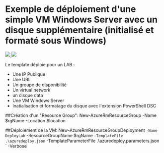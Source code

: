 # Exemple de déploiement d'une simple VM Windows Server avec un disque supplémentaire (initialisé et formaté sous Windows)

<a href="https://portal.azure.com/#create/Microsoft.Template/uri/https%3A%2F%2Fraw.githubusercontent.com%2FPierre-Chesne%2Fazure%2Fmaster%2Fazure-quickstart-templates%2FWorkshop-1%2Fazuredeploy.json" target="_blank">
    <img src="http://azuredeploy.net/deploybutton.png"/>
</a>
<a href="http://armviz.io/#/?load=https%3A%2F%2Fraw.githubusercontent.com%2FPierre-Chesne%2Fazure%2Fmaster%2Fazure-quickstart-templates%2FWorkshop-1%2Fazuredeploy.json" target="_blank">
    <img src="http://armviz.io/visualizebutton.png"/>
</a>



Le template déploie pour un LAB :
- Une IP Publique
- Une URL
- Un groupe de disponibilité
- Un virtual network
- un disque data
- Une VM Windows Server
- Inatialisation et formatage du disque avec l'extension PowerShell DSC




##Création d'un "Resource Group":
New-AzureRmResourceGroup -Name $rgName -Location $location 


##Déploiement de la VM:
New-AzureRmResourceGroupDeployment `
-Name DeployLab `
-ResourceGroupName $rgName `
-TemplateFile .\azuredeploy.json `
-TemplateParameterFile .\azuredeploy.parameters.json `
-Verbose

